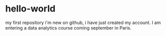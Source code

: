# hello-world
my first repository
i'm new on github, i have just created my account. I am entering a data analytics course coming september in Paris. 
